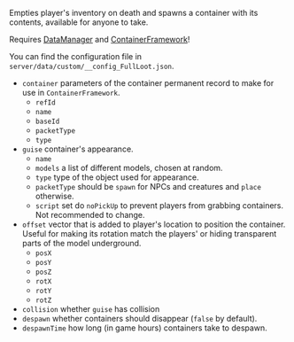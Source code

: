 Empties player's inventory on death and spawns a container with its contents, available for anyone to take.

Requires [DataManager](https://github.com/tes3mp-scripts/DataManager) and [ContainerFramework](https://github.com/tes3mp-scripts/ContainerFramework)!

You can find the configuration file in `server/data/custom/__config_FullLoot.json`.
* `container` parameters of the container permanent record to make for use in `ContainerFramework`.
  * `refId`
  * `name`
  * `baseId`
  * `packetType`
  * `type`
* `guise` container's appearance.
  * `name`
  * `models` a list of different models, chosen at random.
  * `type` type of the object used for appearance.
  * `packetType` should be `spawn` for NPCs and creatures and `place` otherwise.
  * `script` set do `noPickUp` to prevent players from grabbing containers. Not recommended to change.
* `offset` vector that is added to player's location to position the container. Useful for making its rotation match the players' or hiding transparent parts of the model underground.
  * `posX`
  * `posY`
  * `posZ`
  * `rotX`
  * `rotY`
  * `rotZ`
* `collision` whether `guise` has collision
* `despawn` whether containers should disappear (`false` by default).
* `despawnTime` how long (in game hours) containers take to despawn.